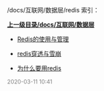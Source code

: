 /docs/互联网/数据层/redis 索引：


**[上一级目录/docs/互联网/数据层](/docs/互联网/数据层/index.md)**

- [Redis的使用与管理](/docs/互联网/数据层/redis/Redis的使用与管理.md)

- [redis穿透与雪崩](/docs/互联网/数据层/redis/redis穿透与雪崩.md)

- [为什么要用redis](/docs/互联网/数据层/redis/为什么要用redis.md)


<font size=2 color='grey'> 2020-03-11 10:41 </font>